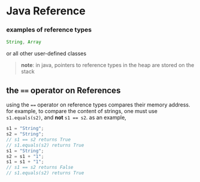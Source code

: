 # Java Reference

### examples of reference types

```java
String, Array
```

or all other user-defined classes

> **note**: in java, pointers to reference types in the heap are stored on the stack

## the `==` operator on References

using the `==` operator on reference types compares their memory address. for example, to compare the content of strings, one must use `s1.equals(s2)`, and **not** `s1 == s2`. as an example,

```java
s1 = "String";
s2 = "String";
// s1 == s2 returns True
// s1.equals(s2) returns True
s1 = "String";
s2 = s1 + "1";
s1 = s1 + "1";
// s1 == s2 returns False
// s1.equals(s2) returns True
```
